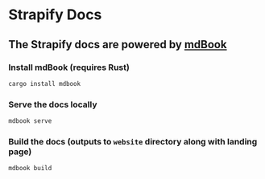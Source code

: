 # Strapify Docs

## The Strapify docs are powered by [mdBook](https://github.com/rust-lang/mdBook)

### Install mdBook (requires Rust)

```bash
cargo install mdbook
```

### Serve the docs locally

```bash
mdbook serve
```

### Build the docs (outputs to `website` directory along with landing page)

```bash
mdbook build
```
